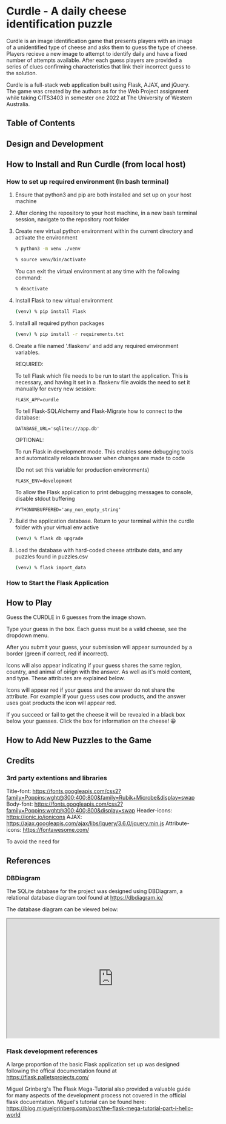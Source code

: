 <!-- This document needs to be formatted using Markdown as stated in the last slide
	 of the Agile Development lecture slides. -->

Curdle - A daily cheese identification puzzle
=============================================

Curdle is an image identification game that presents players with an image of a unidentified type of cheese and asks them to guess the type of cheese. Players recieve a new image to attempt to identify daily and have a fixed number of attempts available. After each guess players are provided a series of clues confirming characteristics that link their incorrect guess to the solution.

Curdle is a full-stack web application built using Flask, AJAX, and jQuery. The game was created by the authors as for the Web Project assignment while taking CITS3403 in semester one 2022 at The University of Western Australia.

Table of Contents
-----------------

Design and Development
----------------------

How to Install and Run Curdle (from local host)
-----------------------------------------------

### How to set up required environment (In bash terminal)

1. Ensure that python3 and pip are both installed and set up on your host machine

2. After cloning the repository to your host machine, in a new bash terminal session, navigate to the repository root folder

3. Create new virtual python environment within the current directory and activate the environment

   ```bash
   % python3 -m venv ./venv
   ```

   ```bash
   % source venv/bin/activate
   ```

   You can exit the virtual environment at any time with the following command:

   ```bash
   % deactivate
   ```

4. Install Flask to new virtual environment

   ```bash
   (venv) % pip install Flask
   ```

5. Install all required python packages 

   ```bash
   (venv) % pip install -r requirements.txt
   ```

6. Create a file named '.flaskenv' and add any required environment variables. 

   REQUIRED:
   
   To tell Flask which file needs to be run to start the application. This is necessary, and having it set in a .flaskenv file avoids the need to set it manually for every new session:

   ```FLASK_APP=curdle```

   To tell Flask-SQLAlchemy and Flask-Migrate how to connect to the database:

   ```DATABASE_URL='sqlite:///app.db'```

   OPTIONAL:

   To run Flask in development mode. This enables some debugging tools and automatically reloads browser when changes are made to code
   
   (Do not set this variable for production environments)

   ```FLASK_ENV=development```

   To allow the Flask application to print debugging messages to console, disable stdout buffering

   ```PYTHONUNBUFFERED='any_non_empty_string'```

7. Build the application database. Return to your terminal within the curdle folder with your virtual env active

   ```bash
   (venv) % flask db upgrade
   ```

8. Load the database with hard-coded cheese attribute data, and any puzzles found in puzzles.csv

   ```bash
   (venv) % flask import_data
   ```

### How to Start the Flask Application

How to Play
-----------
Guess the CURDLE in 6 guesses from the image shown.

Type your guess in the box. Each guess must be a valid cheese, see the dropdown menu.

After you submit your guess, your submission will appear surrounded by a border (green if correct, red if incorrect).

Icons will also appear indicating if your guess shares the same region, country, and animal of oirign with the answer. As well as it's mold content, and type. These attributes are explained below.

Icons will appear red if your guess and the answer do not share the attribute. For example if your guess uses cow products, and the answer uses goat products the icon will appear red.

If you succeed or fail to get the cheese it will be revealed in a black box below your guesses. Click the box for information on the cheese! 😀

How to Add New Puzzles to the Game
----------------------------------

Credits
-------

### 3rd party extentions and libraries
Title-font: https://fonts.googleapis.com/css2?family=Poppins:wght@300;400;800&family=Rubik+Microbe&display=swap
Body-font: https://fonts.googleapis.com/css2?family=Poppins:wght@300;400;800&display=swap
Header-icons: https://ionic.io/ionicons
AJAX: https://ajax.googleapis.com/ajax/libs/jquery/3.6.0/jquery.min.js
Attribute-icons: https://fontawesome.com/

To avoid the need for 

References
-------------------

### DBDiagram

The SQLite database for the project was designed using DBDiagram, a relational database diagram tool found at https://dbdiagram.io/

The database diagram can be viewed below:

<iframe width="560" height="315" src='https://dbdiagram.io/embed/627fc6307f945876b61ae11e'> </iframe>

### Flask development references

A large proportion of the basic Flask application set up was designed following the offical documentation found at https://flask.palletsprojects.com/

Miguel Grinberg's The Flask Mega-Tutorial also provided a valuable guide for many aspects of the development process not covered in the official flask docuemtation. Miguel's tutorial can be found here: https://blog.miguelgrinberg.com/post/the-flask-mega-tutorial-part-i-hello-world

